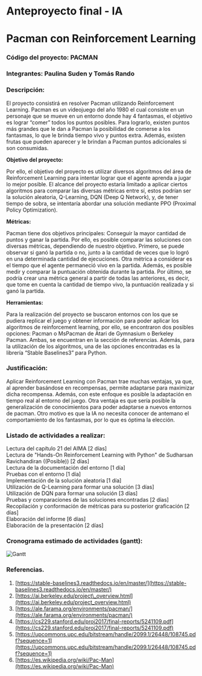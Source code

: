 # **Anteproyecto final \- IA**

# **Pacman con Reinforcement Learning**

### **Código del proyecto:** PACMAN  

### **Integrantes:** Paulina Suden y Tomás Rando

### **Descripción:**

El proyecto consistirá en resolver Pacman utilizando Reinforcement Learning. Pacman es un videojuego del año 1980 el cual consiste en un personaje que se mueve en un entorno donde hay 4 fantasmas, el objetivo es lograr “comer” todos los puntos posibles. Para lograrlo, existen puntos más grandes que le dan a Pacman la posibilidad de comerse a los fantasmas, lo que le brinda tiempo vivo y puntos extra. Además, existen frutas que pueden aparecer y le brindan a Pacman puntos adicionales si son consumidas. 

**Objetivo del proyecto:**  

Por ello, el objetivo del proyecto es utilizar diversos algoritmos del área de Reinforcement Learning para intentar lograr que el agente aprenda a jugar lo mejor posible. El alcance del proyecto estaría limitado a aplicar ciertos algoritmos para comparar las diversas métricas entre sí, estos podrían ser la solución aleatoria, Q-Learning, DQN (Deep Q Network), y, de tener tiempo de sobra, se intentaría abordar una solución mediante PPO (Proximal Policy Optimization).  

**Métricas:**  

Pacman tiene dos objetivos principales: Conseguir la mayor cantidad de puntos y ganar la partida. Por ello, es posible comparar las soluciones con diversas métricas, dependiendo de nuestro objetivo. Primero, se puede observar si ganó la partida o no, junto a la cantidad de veces que lo logró en una determinada cantidad de ejecuciones. Otra métrica a considerar es el tiempo que el agente permaneció vivo en la partida. Además, es posible medir y comparar la puntuación obtenida durante la partida. Por último, se podría crear una métrica general a partir de todas las anteriores, es decir, que tome en cuenta la cantidad de tiempo vivo, la puntuación realizada y si ganó la partida.

**Herramientas:**  

Para la realización del proyecto se buscaron entornos con los que se pudiera replicar el juego y obtener información para poder aplicar los algoritmos de reinforcement learning, por ello, se encontraron dos posibles opciones: Pacman o MsPacman de Atari de Gymnasium o Berkeley Pacman. Ambas, se encuentran en la sección de referencias. Además, para la utilización de los algoritmos, una de las opciones encontradas es la librería “Stable Baselines3” para Python.

### Justificación:  

Aplicar Reinforcement Learning con Pacman trae muchas ventajas, ya que, al aprender basándose en recompensas, permite adaptarse para maximizar dicha recompensa. Además, con este enfoque es posible la adaptación en tiempo real al entorno del juego. Otra ventaja es que sería posible la generalización de conocimientos para poder adaptarse a nuevos entornos de pacman. Otro motivo es que la IA no necesita conocer de antemano el comportamiento de los fantasmas, por lo que es óptima la elección.

### Listado de actividades a realizar:  

Lectura del capítulo 21 del AIMA \[2 días\]  
Lectura de "Hands-On Reinforcement Learning with Python" de Sudharsan Ravichandiran ((Posible)) \[2 días\]  
Lectura de la documentación del entorno \[1 día\]  
Pruebas con el entorno \[1 día\]  
Implementación de la solución aleatoria \[1 día\]  
Utilización de Q-Learning para formar una solución \[3 días\]  
Utilización de DQN para formar una solución \[3 días\]  
Pruebas y comparaciones de las soluciones encontradas \[2 días\]  
Recopilación y conformación de métricas para su posterior graficación \[2 días\]  
Elaboración del informe \[6 días\]  
Elaboración de la presentación \[2 días\]  

### Cronograma estimado de actividades (gantt):
![Gantt](gantt.png)

### Referencias.

1. [https://stable-baselines3.readthedocs.io/en/master/](https://stable-baselines3.readthedocs.io/en/master/)  
2. [https://ai.berkeley.edu/project\_overview.html](https://ai.berkeley.edu/project_overview.html)  
3. [https://ale.farama.org/environments/pacman/](https://ale.farama.org/environments/pacman/)  
4. [https://cs229.stanford.edu/proj2017/final-reports/5241109.pdf](https://cs229.stanford.edu/proj2017/final-reports/5241109.pdf)  
5. [https://upcommons.upc.edu/bitstream/handle/2099.1/26448/108745.pdf?sequence=1](https://upcommons.upc.edu/bitstream/handle/2099.1/26448/108745.pdf?sequence=1)  
6. [https://es.wikipedia.org/wiki/Pac-Man](https://es.wikipedia.org/wiki/Pac-Man)
